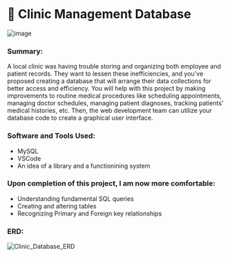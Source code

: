 # 🏥 Clinic Management Database
![image](https://user-images.githubusercontent.com/111383078/204542915-d46220ed-793d-4543-8340-63fd6e3535bb.png)

### Summary:
A local clinic was having trouble storing and organizing both employee and patient records. They want to lessen these inefficiencies, and you've proposed creating a database that will arrange their data collections for better access and efficiency. You will help with this project by making improvements to routine medical procedures like scheduling appointments, managing doctor schedules, managing patient diagnoses, tracking patients' medical histories, etc.
Then, the web development team can utilize your database code to create a graphical user interface.

### Software and Tools Used:
- MySQL
- VSCode
- An idea of a library and a functionining system

### Upon completion of this project, I am now more comfortable:
- Understanding fundamental SQL queries
- Creating and altering tables
- Recognizing Primary and Foreign key relationships

### ERD:
![Clinic_Database_ERD](https://user-images.githubusercontent.com/111383078/204539241-6714ebdf-fc8b-4b55-9a8b-dba2785ec4a5.JPG)
